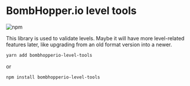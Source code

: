 # BombHopper.io level tools

![npm](https://img.shields.io/npm/v/bombhopperio-level-tools)

This library is used to validate levels. Maybe it will have more level-related features later, like upgrading from an old format version into a newer.

```sh
yarn add bombhopperio-level-tools
```

or

```sh
npm install bombhopperio-level-tools
```
